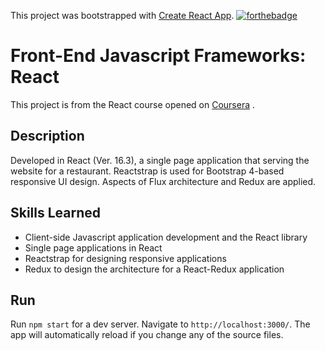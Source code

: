 This project was bootstrapped with [Create React App](https://github.com/facebook/create-react-app).
[![forthebadge](https://forthebadge.com/images/badges/uses-js.svg)](https://forthebadge.com)

# Front-End Javascript Frameworks: React

This project is from the React course opened on [Coursera](https://www.coursera.org/learn/front-end-react) .  

## Description

Developed in React (Ver. 16.3), a single page application that serving the website for a restaurant. Reactstrap is used for Bootstrap 4-based responsive UI design. Aspects of Flux architecture and Redux are applied.

## Skills Learned

* Client-side Javascript application development and the React library
* Single page applications in React
* Reactstrap for designing responsive applications
*  Redux to design the architecture for a React-Redux application

## Run

Run `npm start` for a dev server. Navigate to `http://localhost:3000/`. The app will automatically reload if you change any of the source files.

